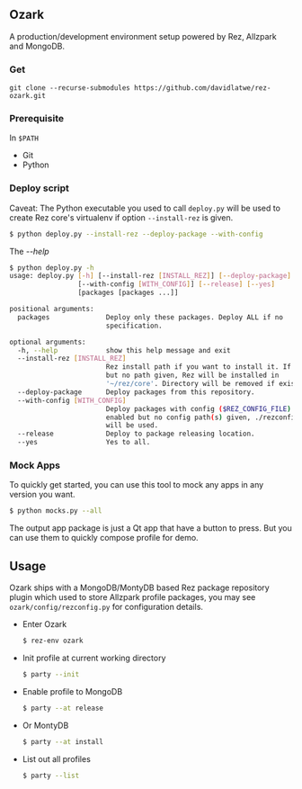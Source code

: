 
## Ozark

A production/development environment setup powered by Rez, Allzpark and MongoDB.


### Get

```
git clone --recurse-submodules https://github.com/davidlatwe/rez-ozark.git
```

### Prerequisite

In `$PATH`
* Git
* Python

### Deploy script

Caveat: The Python executable you used to call `deploy.py` will be used to create Rez core's virtualenv if option `--install-rez` is given.

```bash
$ python deploy.py --install-rez --deploy-package --with-config
```

The *--help*
```bash
$ python deploy.py -h
usage: deploy.py [-h] [--install-rez [INSTALL_REZ]] [--deploy-package]
                 [--with-config [WITH_CONFIG]] [--release] [--yes]
                 [packages [packages ...]]

positional arguments:
  packages              Deploy only these packages. Deploy ALL if no
                        specification.

optional arguments:
  -h, --help            show this help message and exit
  --install-rez [INSTALL_REZ]
                        Rez install path if you want to install it. If enabled
                        but no path given, Rez will be installed in
                        '~/rez/core'. Directory will be removed if exists.
  --deploy-package      Deploy packages from this repository.
  --with-config [WITH_CONFIG]
                        Deploy packages with config ($REZ_CONFIG_FILE). If
                        enabled but no config path(s) given, ./rezconfig.py
                        will be used.
  --release             Deploy to package releasing location.
  --yes                 Yes to all.


```

### Mock Apps

To quickly get started, you can use this tool to mock any apps in any version you want.

```bash
$ python mocks.py --all
```

The output app package is just a Qt app that have a button to press. But you can use them to quickly compose profile for demo.


## Usage

Ozark ships with a MongoDB/MontyDB based Rez package repository plugin which used to store Allzpark profile packages, you may see `ozark/config/rezconfig.py` for configuration details.

* Enter Ozark

    ```bash
    $ rez-env ozark
    ```

* Init profile at current working directory

    ```bash
    $ party --init
    ```

* Enable profile to MongoDB

    ```bash
    $ party --at release
    ```
    
* Or MontyDB
    
    ```bash
    $ party --at install
    ```

* List out all profiles

    ```bash
    $ party --list
    ```

